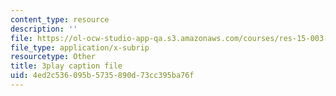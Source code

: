 ```yaml
---
content_type: resource
description: ''
file: https://ol-ocw-studio-app-qa.s3.amazonaws.com/courses/res-15-003-shaping-the-future-of-work-15-662x-spring-2016/4ed2c536095b5735890d73cc395ba76f_Q67wzxKElp8.vtt
file_type: application/x-subrip
resourcetype: Other
title: 3play caption file
uid: 4ed2c536-095b-5735-890d-73cc395ba76f
---
```


